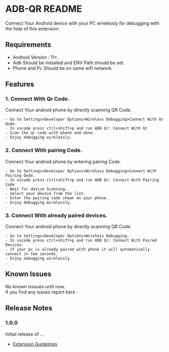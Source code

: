 # ADB-QR README

Connect Your Android device with your PC wirelessly for debugging with the help of this extension.

## Requirements

- Android Version : 11+.
- Adb Should be installed and ENV Path should be set.
- Phone and Pc Should be on same wifi network.

## Features

### 1. Connect With Qr Code.

Connect Your android phone by directly scanning QR Code.

    - Go to Settings>Developer Options>Wireless Debugging>Connect With Qr Qode.
    - In vscode press ctrl+shift+p and run ADB Qr: Connect With Qr
    - Scan the qr code with phone and done.
    - Enjoy debugging wirelessly.

### 2. Connect With pairing Code.

Connect Your android phone by entering pairing Code.

    - Go to Settings>Developer Options>Wireless Debugging>Connect With Pairing Qode.
    - In vscode press ctrl+shift+p and run ADB Qr: Connect With Pairing Code
    - Wait for device Scanning.
    - Select your device from the list.
    - Enter the pairing code shown on your phone.
    - Enjoy debugging wirelessly.


### 3. Connect With already paired devices.

Connect Your android phone by directly scanning QR Code.

    - Go to Settings>Developer Options>Wireless Debugging.
    - In vscode press ctrl+shift+p and run ADB Qr: Connect With Paired Devices.
    - If your pc is already paired with phone it will automatically connect in few seconds.
    - Enjoy debugging wirelessly.

## Known Issues

No known isssues until now.<br>
If you find any issues report here :

## Release Notes



### 1.0.0

Initial release of ...

- [Extension Guidelines](https://code.visualstudio.com/api/references/extension-guidelines)